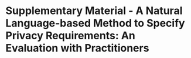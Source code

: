 # Supplementary Material - A Natural Language-based Method to Specify Privacy Requirements: An Evaluation with Practitioners
